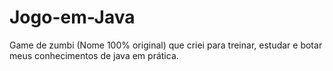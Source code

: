 # Jogo-em-Java
Game de zumbi (Nome 100% original) que criei para treinar, estudar e botar meus conhecimentos de java em prática.
